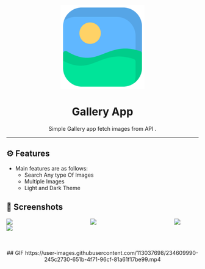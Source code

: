 <div align="center">

<img src="./assets/images/image.png" width="220px">


# **Gallery App**
Simple Gallery app fetch images from API .

---

</div>



## ⚙️ Features

- Main features are as follows:
    - Search Any type Of Images
    - Multiple Images
    - Light and Dark Theme

## 📲 Screenshots

<img align="left" src="./assets/Screenshot/s1.png" width="220px">
<img align="left" src="./assets/Screenshot/s2.png" width="220px">
<img align="left" src="./assets/Screenshot/s3.png" width="220px">
<img src="./assets/Screenshot/s4.png" width="220px">


<br><br>

<div align="center">
##  GIF
https://user-images.githubusercontent.com/113037698/234609990-245c2730-651b-4f71-96cf-81a61f17be99.mp4

</div>
